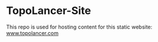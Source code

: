 # TopoLancer-Site
This repo is used for hosting content for this static website: www.topolancer.com

